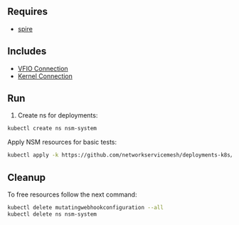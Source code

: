## Requires

- [spire](../spire)

## Includes

- [VFIO Connection](../use-cases/Vfio2Noop)
- [Kernel Connection](../use-cases/SriovKernel2Noop)

## Run

1. Create ns for deployments:
```bash
kubectl create ns nsm-system
```

Apply NSM resources for basic tests:
```bash
kubectl apply -k https://github.com/networkservicemesh/deployments-k8s/examples/sriov?ref=11f5bce9b8f32975e090c18c97de9d199bd74c35
```

## Cleanup

To free resources follow the next command:
```bash
kubectl delete mutatingwebhookconfiguration --all
kubectl delete ns nsm-system
```
